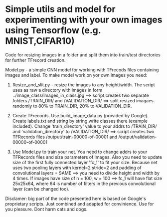 # Simple utils and model for experimenting with your own images using Tensorflow (e.g. MNIST,CIFAR10)

Code for resizing images in a folder and split them into train/test directories for further TFrecord creation.

Model.py - a simple CNN model for working with TFrecods files containing images and label. To make model work on yor own images you need:

1. Resize_and_slit.py - resize the images to any height/width. The script uses as raw a directory with images in form ../image_class/images_in_class.jpg ==> script creates two separate folders /TRAIN_DIR/ and /VALIDATION_DIR/ ==> split resized imagaes randomly to 80% to TRAIN_DIR, 20% to VALIDATION_DIR.

2. Create TFrecords. Use build_image_data.py (provided by Google). Create labels.txt and string by string write classes there (example included). Change 'train_directory' value to your addrs to /TRAIN_DIR/ and 'validation_directory' to /VALIDATION_DIR/ ==> script creates two TFRecords files /output/train-00000-of-00001 and /output/validation-00000-of-00001

3. Use Model.py to train your net. You need to change addrs to your TFRecords files and size parameters of images. Also you need to update size of the first fully connected layer 'fc_1' to fit your size. Because net uses two pooling layers with kernel=2 stride=2 and padding of convolutional layers = SAME ==> you need to divide height and width by 4 times. If images have size of h = 100, w = 100 ==> fc_1 will have flat size 25x25x64, where 64 is number of filters in the previous convolutional layer (can be changed too).

Disclamer: big part of the code presented here is based on Google's proprietary scripts. Just combined and adapted for convinience. Use for you pleasure. Dont harm cats and dogs.

